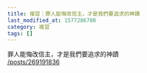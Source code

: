 ```yaml
---
title: 複習：罪人能悔改信主，才是我們要追求的神蹟
last_modified_at: 1577286780
category: 複習
tags: []
---
```


<p>罪人能悔改信主，才是我們要追求的神蹟<br/>
<a href="/posts/269191836" target="_blank">/posts/269191836</a></p>
<p> </p>

